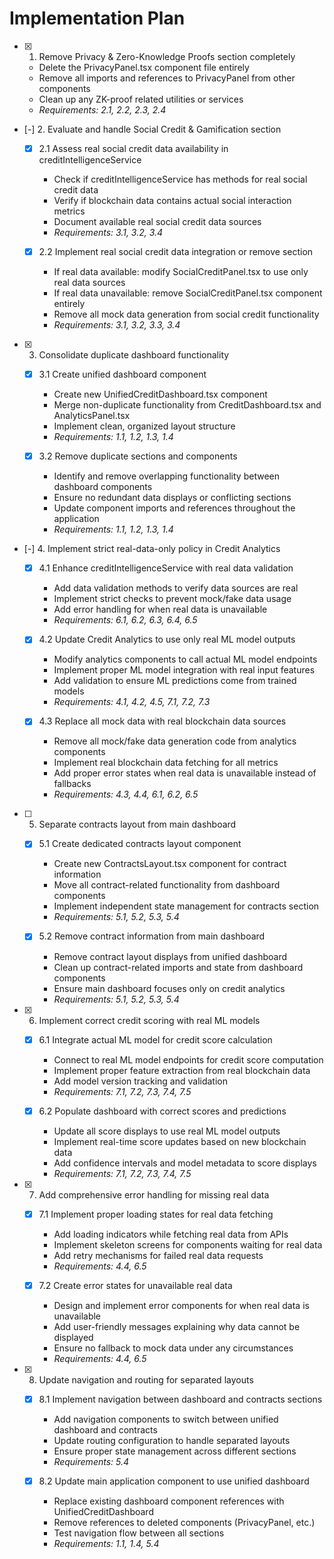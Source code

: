# Implementation Plan

- [x] 1. Remove Privacy & Zero-Knowledge Proofs section completely
  - Delete the PrivacyPanel.tsx component file entirely
  - Remove all imports and references to PrivacyPanel from other components
  - Clean up any ZK-proof related utilities or services
  - _Requirements: 2.1, 2.2, 2.3, 2.4_

- [-] 2. Evaluate and handle Social Credit & Gamification section
  - [x] 2.1 Assess real social credit data availability in creditIntelligenceService
    - Check if creditIntelligenceService has methods for real social credit data
    - Verify if blockchain data contains actual social interaction metrics
    - Document available real social credit data sources
    - _Requirements: 3.1, 3.2, 3.4_

  - [x] 2.2 Implement real social credit data integration or remove section
    - If real data available: modify SocialCreditPanel.tsx to use only real data sources
    - If real data unavailable: remove SocialCreditPanel.tsx component entirely
    - Remove all mock data generation from social credit functionality
    - _Requirements: 3.1, 3.2, 3.3, 3.4_

- [x] 3. Consolidate duplicate dashboard functionality
  - [x] 3.1 Create unified dashboard component
    - Create new UnifiedCreditDashboard.tsx component
    - Merge non-duplicate functionality from CreditDashboard.tsx and AnalyticsPanel.tsx
    - Implement clean, organized layout structure
    - _Requirements: 1.1, 1.2, 1.3, 1.4_

  - [x] 3.2 Remove duplicate sections and components
    - Identify and remove overlapping functionality between dashboard components
    - Ensure no redundant data displays or conflicting sections
    - Update component imports and references throughout the application
    - _Requirements: 1.1, 1.2, 1.3, 1.4_

- [-] 4. Implement strict real-data-only policy in Credit Analytics
  - [x] 4.1 Enhance creditIntelligenceService with real data validation
    - Add data validation methods to verify data sources are real
    - Implement strict checks to prevent mock/fake data usage
    - Add error handling for when real data is unavailable
    - _Requirements: 6.1, 6.2, 6.3, 6.4, 6.5_

  - [x] 4.2 Update Credit Analytics to use only real ML model outputs
    - Modify analytics components to call actual ML model endpoints
    - Implement proper ML model integration with real input features
    - Add validation to ensure ML predictions come from trained models
    - _Requirements: 4.1, 4.2, 4.5, 7.1, 7.2, 7.3_

  - [x] 4.3 Replace all mock data with real blockchain data sources
    - Remove all mock/fake data generation code from analytics components
    - Implement real blockchain data fetching for all metrics
    - Add proper error states when real data is unavailable instead of fallbacks
    - _Requirements: 4.3, 4.4, 6.1, 6.2, 6.5_

- [ ] 5. Separate contracts layout from main dashboard
  - [x] 5.1 Create dedicated contracts layout component
    - Create new ContractsLayout.tsx component for contract information
    - Move all contract-related functionality from dashboard components
    - Implement independent state management for contracts section
    - _Requirements: 5.1, 5.2, 5.3, 5.4_

  - [x] 5.2 Remove contract information from main dashboard
    - Remove contract layout displays from unified dashboard
    - Clean up contract-related imports and state from dashboard components
    - Ensure main dashboard focuses only on credit analytics
    - _Requirements: 5.1, 5.2, 5.3, 5.4_

- [x] 6. Implement correct credit scoring with real ML models
  - [x] 6.1 Integrate actual ML model for credit score calculation
    - Connect to real ML model endpoints for credit score computation
    - Implement proper feature extraction from real blockchain data
    - Add model version tracking and validation
    - _Requirements: 7.1, 7.2, 7.3, 7.4, 7.5_

  - [x] 6.2 Populate dashboard with correct scores and predictions
    - Update all score displays to use real ML model outputs
    - Implement real-time score updates based on new blockchain data
    - Add confidence intervals and model metadata to score displays
    - _Requirements: 7.1, 7.2, 7.3, 7.4, 7.5_

- [x] 7. Add comprehensive error handling for missing real data
  - [x] 7.1 Implement proper loading states for real data fetching
    - Add loading indicators while fetching real data from APIs
    - Implement skeleton screens for components waiting for real data
    - Add retry mechanisms for failed real data requests
    - _Requirements: 4.4, 6.5_

  - [x] 7.2 Create error states for unavailable real data
    - Design and implement error components for when real data is unavailable
    - Add user-friendly messages explaining why data cannot be displayed
    - Ensure no fallback to mock data under any circumstances
    - _Requirements: 4.4, 6.5_

- [x] 8. Update navigation and routing for separated layouts
  - [x] 8.1 Implement navigation between dashboard and contracts sections
    - Add navigation components to switch between unified dashboard and contracts
    - Update routing configuration to handle separated layouts
    - Ensure proper state management across different sections
    - _Requirements: 5.4_

  - [x] 8.2 Update main application component to use unified dashboard
    - Replace existing dashboard component references with UnifiedCreditDashboard
    - Remove references to deleted components (PrivacyPanel, etc.)
    - Test navigation flow between all sections
    - _Requirements: 1.1, 1.4, 5.4_
